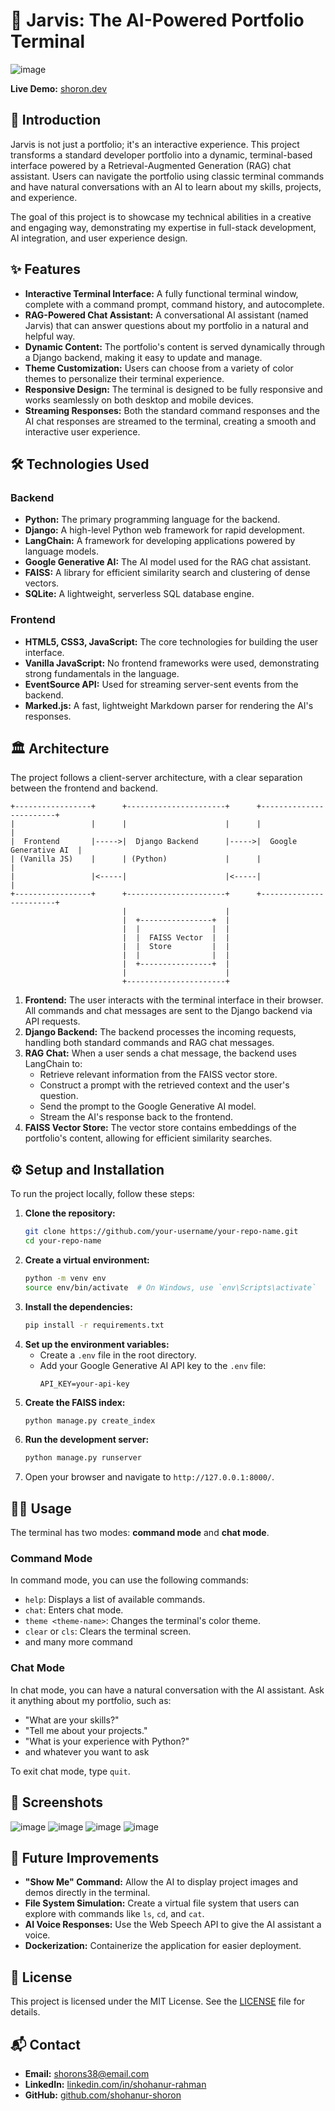 # 🤖 Jarvis: The AI-Powered Portfolio Terminal

![image](https://github.com/user-attachments/assets/882eb12a-b040-4d26-8f33-817b9c121607)


**Live Demo:** [shoron.dev](https://shohanurrahman.pythonanywhere.com)

## 🚀 Introduction

Jarvis is not just a portfolio; it's an interactive experience. This project transforms a standard developer portfolio into a dynamic, terminal-based interface powered by a Retrieval-Augmented Generation (RAG) chat assistant. Users can navigate the portfolio using classic terminal commands and have natural conversations with an AI to learn about my skills, projects, and experience.

The goal of this project is to showcase my technical abilities in a creative and engaging way, demonstrating my expertise in full-stack development, AI integration, and user experience design.

## ✨ Features

*   **Interactive Terminal Interface:** A fully functional terminal window, complete with a command prompt, command history, and autocomplete.
*   **RAG-Powered Chat Assistant:** A conversational AI assistant (named Jarvis) that can answer questions about my portfolio in a natural and helpful way.
*   **Dynamic Content:** The portfolio's content is served dynamically through a Django backend, making it easy to update and manage.
*   **Theme Customization:** Users can choose from a variety of color themes to personalize their terminal experience.
*   **Responsive Design:** The terminal is designed to be fully responsive and works seamlessly on both desktop and mobile devices.
*   **Streaming Responses:** Both the standard command responses and the AI chat responses are streamed to the terminal, creating a smooth and interactive user experience.

## 🛠️ Technologies Used

### Backend

*   **Python:** The primary programming language for the backend.
*   **Django:** A high-level Python web framework for rapid development.
*   **LangChain:** A framework for developing applications powered by language models.
*   **Google Generative AI:** The AI model used for the RAG chat assistant.
*   **FAISS:** A library for efficient similarity search and clustering of dense vectors.
*   **SQLite:** A lightweight, serverless SQL database engine.

### Frontend

*   **HTML5, CSS3, JavaScript:** The core technologies for building the user interface.
*   **Vanilla JavaScript:** No frontend frameworks were used, demonstrating strong fundamentals in the language.
*   **EventSource API:** Used for streaming server-sent events from the backend.
*   **Marked.js:** A fast, lightweight Markdown parser for rendering the AI's responses.

## 🏛️ Architecture

The project follows a client-server architecture, with a clear separation between the frontend and backend.

```
+-----------------+      +----------------------+      +------------------------+
|                 |      |                      |      |                        |
|  Frontend       |----->|  Django Backend      |----->|  Google Generative AI  |
| (Vanilla JS)    |      | (Python)             |      |                        |
|                 |<-----|                      |<-----|                        |
+-----------------+      +----------------------+      +------------------------+
                         |                      |
                         |  +----------------+  |
                         |  |                |  |
                         |  |  FAISS Vector  |  |
                         |  |  Store         |  |
                         |  |                |  |
                         |  +----------------+  |
                         |                      |
                         +----------------------+
```

1.  **Frontend:** The user interacts with the terminal interface in their browser. All commands and chat messages are sent to the Django backend via API requests.
2.  **Django Backend:** The backend processes the incoming requests, handling both standard commands and RAG chat messages.
3.  **RAG Chat:** When a user sends a chat message, the backend uses LangChain to:
    *   Retrieve relevant information from the FAISS vector store.
    *   Construct a prompt with the retrieved context and the user's question.
    *   Send the prompt to the Google Generative AI model.
    *   Stream the AI's response back to the frontend.
4.  **FAISS Vector Store:** The vector store contains embeddings of the portfolio's content, allowing for efficient similarity searches.

## ⚙️ Setup and Installation

To run the project locally, follow these steps:

1.  **Clone the repository:**
    ```bash
    git clone https://github.com/your-username/your-repo-name.git
    cd your-repo-name
    ```
2.  **Create a virtual environment:**
    ```bash
    python -m venv env
    source env/bin/activate  # On Windows, use `env\Scripts\activate`
    ```
3.  **Install the dependencies:**
    ```bash
    pip install -r requirements.txt
    ```
4.  **Set up the environment variables:**
    *   Create a `.env` file in the root directory.
    *   Add your Google Generative AI API key to the `.env` file:
        ```
        API_KEY=your-api-key
        ```
5.  **Create the FAISS index:**
    ```bash
    python manage.py create_index
    ```
6.  **Run the development server:**
    ```bash
    python manage.py runserver
    ```
7.  Open your browser and navigate to `http://127.0.0.1:8000/`.

## 👨‍💻 Usage

The terminal has two modes: **command mode** and **chat mode**.

### Command Mode

In command mode, you can use the following commands:

*   `help`: Displays a list of available commands.
*   `chat`: Enters chat mode.
*   `theme <theme-name>`: Changes the terminal's color theme.
*   `clear` or `cls`: Clears the terminal screen.
*   and many more command

### Chat Mode

In chat mode, you can have a natural conversation with the AI assistant. Ask it anything about my portfolio, such as:

*   "What are your skills?"
*   "Tell me about your projects."
*   "What is your experience with Python?"
*   and whatever you want to ask

To exit chat mode, type `quit`.

## 📸 Screenshots

![image](https://github.com/user-attachments/assets/ca18c222-6356-4144-bb14-5e846e079149)
![image](https://github.com/user-attachments/assets/f37fca26-e679-4bf8-a20f-bbcb7ad681b8)
![image](https://github.com/user-attachments/assets/f5fd40ac-8263-4d8d-9eb7-b53b361f3078)
![image](https://github.com/user-attachments/assets/753af032-ccaf-4f36-97d2-46d1b9360ded)




## 🚀 Future Improvements

*   **"Show Me" Command:** Allow the AI to display project images and demos directly in the terminal.
*   **File System Simulation:** Create a virtual file system that users can explore with commands like `ls`, `cd`, and `cat`.
*   **AI Voice Responses:** Use the Web Speech API to give the AI assistant a voice.
*   **Dockerization:** Containerize the application for easier deployment.

## 📄 License

This project is licensed under the MIT License. See the [LICENSE](LICENSE) file for details.

## 📬 Contact

*   **Email:** [shorons38@email.com](mailto:shorons38@email.com)
*   **LinkedIn:** [linkedin.com/in/shohanur-rahman](https://www.linkedin.com/in/shohanur-rahman-4a935232a/)
*   **GitHub:** [github.com/shohanur-shoron](https://github.com/shohanur-shoron)
